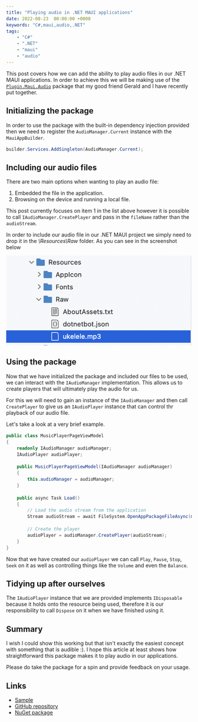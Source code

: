 ```yaml
---
title: "Playing audio in .NET MAUI applications"
date: 2022-08-23  00:00:00 +0000
keywords: "C#,maui,audio,.NET"
tags:
    - "C#"
    - ".NET"
    - "maui"
    - "audio"
---
```


This post covers how we can add the ability to play audio files in our .NET MAUI applications. In order to achieve this we will be making use of the [`Plugin.Maui.Audio`](https://www.nuget.org/packages/Plugin.Maui.Audio/) package that my good friend Gerald and I have recently put together.

## Initializing the package

In order to use the package with the built-in dependency injection provided then we need to register the `AudioManager.Current` instance with the `MauiAppBuilder`.

```csharp
builder.Services.AddSingleton(AudioManager.Current);
```

## Including our audio files

There are two main options when wanting to play an audio file:

1. Embedded the file in the application.
1. Browsing on the device and running a local file.

This post currently focuses on item 1 in the list above however it is possible to call `IAudioManager.CreatePlayer` and pass in the `fileName` rather than the `audioStream`.

In order to include our audio file in our .NET MAUI project we simply need to drop it in the *\Resources\Raw* folder. As you can see in the screenshot below

![result](/images/2022-08-23-playing-audio-in-dotnet-maui/raw-resource.png)

## Using the package

Now that we have initialized the package and included our files to be used, we can interact with the `IAudioManager` implementation. This allows us to create players that will ultimately play the audio for us.

For this we will need to gain an instance of the `IAudioManager` and then call `CreatePlayer` to give us an `IAudioPlayer` instance that can control thr playback of our audio file.

Let's take a look at a very brief example.

```csharp
public class MusicPlayerPageViewModel
{
    readonly IAudioManager audioManager;
    IAudioPlayer audioPlayer;

    public MusicPlayerPageViewModel(IAudioManager audioManager)
    {
        this.audioManager = audioManager;
    }

    public async Task Load()
    {
        // Load the audio stream from the application
        Stream audioStream = await FileSystem.OpenAppPackageFileAsync(musicItem.Filename);

        // Create the player
        audioPlayer = audioManager.CreatePlayer(audioStream);
    }
}
```

Now that we have created our `audioPlayer` we can call `Play`, `Pause`, `Stop`, `Seek` on it as well as controlling things like the `Volume` and even the `Balance`.

## Tidying up after ourselves

The `IAudioPlayer` instance that we are provided implements `IDisposable` because it holds onto the resource being used, therefore it is our responsibility to call `Dispose` on it when we have finished using it.

## Summary

I wish I could show this working but that isn't exactly the easiest concept with something that is audible :). I hope this article at least shows how straightforward this package makes it to play audio in our applications.

Please do take the package for a spin and provide feedback on your usage.

## Links

- [Sample](https://github.com/jfversluis/Plugin.Maui.Audio/tree/main/samples)
- [GitHub repository](https://github.com/jfversluis/Plugin.Maui.Audio)
- [NuGet package](https://www.nuget.org/packages/Plugin.Maui.Audio/)